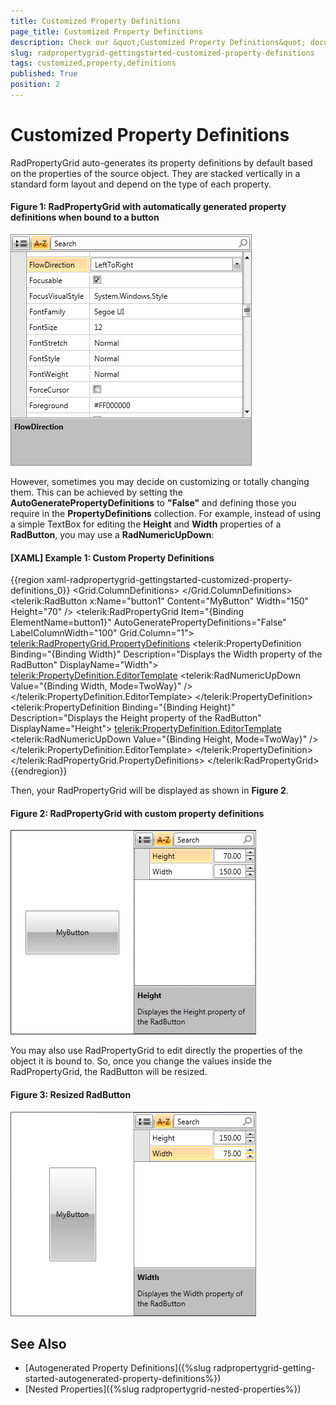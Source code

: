 ```yaml
---
title: Customized Property Definitions
page_title: Customized Property Definitions
description: Check our &quot;Customized Property Definitions&quot; documentation article for the RadPropertyGrid WPF control.
slug: radpropertygrid-gettingstarted-customized-property-definitions
tags: customized,property,definitions
published: True
position: 2
---
```


# Customized Property Definitions

RadPropertyGrid auto-generates its property definitions by default based on the properties of the source object. They are stacked vertically in a standard form layout and depend on the type of each property.

#### Figure 1: RadPropertyGrid with automatically generated property definitions when bound to a button

![RadPropertyGrid with automatically generated property definitions when bound to a button](images/RadPropertyGrid_GettingStarted3.png)

However, sometimes you may decide on customizing or totally changing them. This can be achieved by setting the __AutoGeneratePropertyDefinitions__ to __"False"__ and defining those you require in the **PropertyDefinitions** collection. For example, instead of using a simple TextBox for editing the **Height** and **Width** properties of a **RadButton**, you may use a **RadNumericUpDown**:

#### __[XAML] Example 1: Custom Property Definitions__

{{region xaml-radpropertygrid-gettingstarted-customized-property-definitions_0}}
    <Grid>
        <Grid.ColumnDefinitions>
            <ColumnDefinition Width="*" />
            <ColumnDefinition Width="*" />
        </Grid.ColumnDefinitions>
        <telerik:RadButton x:Name="button1" Content="MyButton" Width="150" Height="70" />
        <telerik:RadPropertyGrid Item="{Binding ElementName=button1}" AutoGeneratePropertyDefinitions="False" LabelColumnWidth="100" Grid.Column="1">
            <telerik:RadPropertyGrid.PropertyDefinitions>
                <telerik:PropertyDefinition Binding="{Binding Width}" Description="Displays the Width property of the RadButton" DisplayName="Width">
                    <telerik:PropertyDefinition.EditorTemplate>
                        <DataTemplate>
                            <telerik:RadNumericUpDown Value="{Binding Width, Mode=TwoWay}" />
                        </DataTemplate>
                    </telerik:PropertyDefinition.EditorTemplate>
                </telerik:PropertyDefinition>
                <telerik:PropertyDefinition Binding="{Binding Height}" Description="Displays the Height property of the RadButton" DisplayName="Height">
                    <telerik:PropertyDefinition.EditorTemplate>
                        <DataTemplate>
                            <telerik:RadNumericUpDown Value="{Binding Height, Mode=TwoWay}" />
                        </DataTemplate>
                    </telerik:PropertyDefinition.EditorTemplate>
                </telerik:PropertyDefinition>
            </telerik:RadPropertyGrid.PropertyDefinitions>
        </telerik:RadPropertyGrid>
    </Grid>
{{endregion}}

Then, your RadPropertyGrid will be displayed as shown in **Figure 2**.

#### Figure 2: RadPropertyGrid with custom property definitions

![RadPropertyGrid with custom property definitions](images/RadPropertyGrid_CustomizedPropertyDefinitions.png)

You may also use RadPropertyGrid to edit directly the properties of the object it is bound to. So, once you change the values inside the RadPropertyGrid, the RadButton will be resized.

#### Figure 3: Resized RadButton

![Resized RadButton](images/RadPropertyGrid_CustomizedPropertyDefinitions2.png)

## See Also

* [Autogenerated Property Definitions]({%slug radpropertygrid-getting-started-autogenerated-property-definitions%})
* [Nested Properties]({%slug radpropertygrid-nested-properties%})